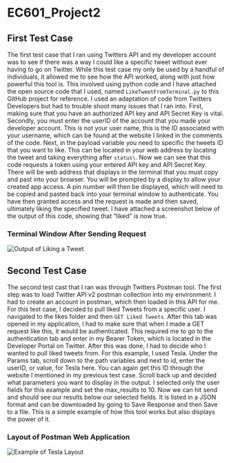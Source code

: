 # EC601_Project2

## First Test Case
The first test case that I ran using Twitters API and my developer account was to see if there was a way I could like a specific tweet without ever having to go on Twitter. While this test case my only be used by a handful of individuals, it allowed me to see how the API worked, along with just how powerful this tool is. This involved using python code and I have attached the open source code that I used, named `LikeTweetFromTerminal.py` to this GitHub project for reference. I used an adaptation of code from Twitters Developers but had to trouble shoot many issues that I ran into. First, making sure that you have an authorized API key and API Secret Key is vital. Secondly, you must enter the userID of the account that you made your developer account. This is not your user name, this is the ID associated with your username, which can be found at the website I linked in the comments of the code. Next, in the payload variable you need to specific the tweets ID that you want to like. This can be located in your web address by locating the tweet and taking everything after `status\`. Now we can see that this code requests a token using your entered API key and API Secret Key. There will be web address that displays in the terminal that you must copy and past into your browser. You will be prompted by a display to allow your created app access. A pin number will then be displayed, which will need to be copied and pasted back into your terminal window to authenticate. You have then granted access and the request is made and then saved, ultimately liking the specified tweet. I have attached a screenshot below of the output of this code, showing that “liked” is now true. 

### Terminal Window After Sending Request
![Output of Liking a Tweet](https://user-images.githubusercontent.com/74614080/134572333-ed80b030-f011-48fe-84a1-9994596bf331.png)



## Second Test Case
The second test cast that I ran was through Twitters Postman tool. The first step was to load Twitter API v2 postman collection into my environment. I had to create an account in postman, which then loaded in this API for me. For this test case, I decided to pull liked Tweets from a specific user. I navigated to the likes folder and then `GET Liked Tweets`. After this tab was opened in my application, I had to make sure that when I made a GET request like this, it would be authenticated. This required me to go to the authentication tab and enter in my Bearer Token, which is located in the Developer Portal on Twitter. After this was done, I had to decide who I wanted to pull liked tweets from. For this example, I used Tesla. Under the Params tab, scroll down to the path variables and next to id, enter the userID, or value, for Tesla here. You can again get this ID through the website I mentioned in my previous test case. Scroll back up and decided what parameters you want to display in the output. I selected only the user fields for this example and set the max_results to 10. Now we can hit send and should see our results below our selected fields. It is listed in a JSON format and can be downloaded by going to Save Response and then Save to a file. This is a simple example of how this tool works but also displays the power of it. 


### Layout of Postman Web Application
![Example of Tesla Layout](https://user-images.githubusercontent.com/74614080/134568475-5da5fc0e-f304-4bcd-b5ac-be2c7dad7c5e.png)
